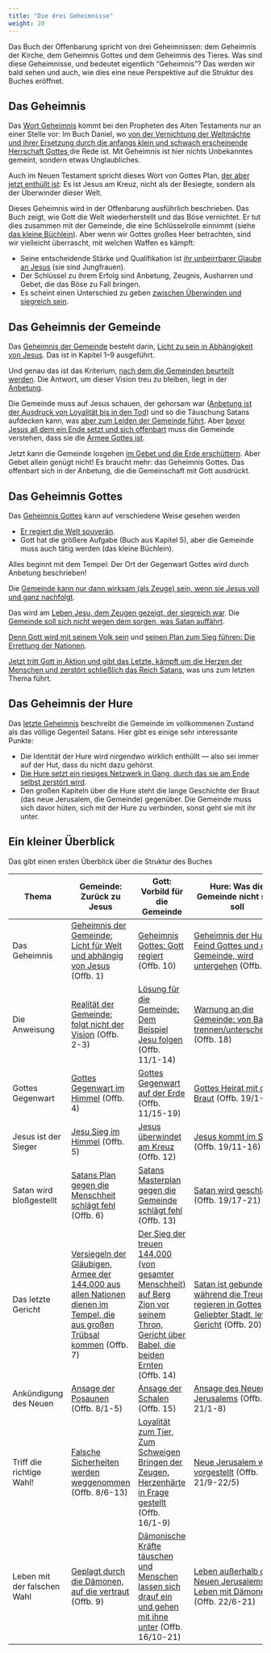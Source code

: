 ```yaml
---
title: "Die drei Geheimnisse"
weight: 20
---
```


Das Buch der Offenbarung spricht von drei Geheimnissen: dem Geheimnis der Kirche, dem Geheimnis Gottes und dem Geheimnis des Tieres. Was sind diese Geheimnisse, und bedeutet eigentlich “Geheimnis”? Das werden wir bald sehen und auch, wie dies eine neue Perspektive auf die Struktur des Buches eröffnet.

## Das Geheimnis

<a name="b12e"></a>
Das [Wort Geheimnis](https://www.bibleserver.com/search/SLT/Geheimnis) kommt bei den Propheten des Alten Testaments nur an einer Stelle vor: Im Buch Daniel, wo [von der Vernichtung der Weltmächte und ihrer Ersetzung durch die anfangs klein und schwach erscheinende Herrschaft Gottes ](../../../../bible/daniel/expl/the-four-kingdoms-in-daniel)die Rede ist. Mit Geheimnis ist hier nichts Unbekanntes gemeint, sondern etwas Unglaubliches.

Auch im Neuen Testament spricht dieses Wort von Gottes Plan, [der aber jetzt enthüllt ist](https://www.bibleserver.com/SLT/Kolosser1%2C26): Es ist Jesus am Kreuz, nicht als der Besiegte, sondern als der Überwinder dieser Welt.

Dieses Geheimnis wird in der Offenbarung ausführlich beschrieben. Das Buch zeigt, wie Gott die Welt wiederherstellt und das Böse vernichtet. Er tut dies zusammen mit der Gemeinde, die eine Schlüsselrolle einnimmt (siehe [das kleine Büchlein](../../../../content/scroll/expl/the-little-scroll)). Aber wenn wir Gottes großes Heer betrachten, sind wir vielleicht überrascht, mit welchen Waffen es kämpft:

- Seine entscheidende Stärke und Qualifikation ist [ihr unbeirrbarer Glaube an Jesus](https://www.bibleserver.com/SLT/Offenbarung14%2C4) (sie sind Jungfrauen).
- Der Schlüssel zu ihrem Erfolg sind Anbetung, Zeugnis, Ausharren und Gebet, die das Böse zu Fall bringen.
- Es scheint einen Unterschied zu geben [zwischen Überwinden und siegreich sein](../../../../topics/hero/short/a-real-hero).

## Das Geheimnis der Gemeinde

<a name="9ec7"></a>
Das [Geheimnis der Gemeinde](https://www.bibleserver.com/SLT/Offenbarung1%2C20) besteht darin, [Licht zu sein in Abhängigkeit von Jesus](../../../../content/letters/expl/the-angel-of-the-churches). Das ist in Kapitel 1–9 ausgeführt.

Und genau das ist das Kriterium, [nach dem die Gemeinden beurteilt werden](../../../../content/letters/expl/the-letters-to-the-seven-churches). Die Antwort, um dieser Vision treu zu bleiben, liegt in der [Anbetung](../../../../content/worship/expl/worship-in-the-throne-room).

Die Gemeinde muss auf Jesus schauen, der gehorsam war ([Anbetung ist der Ausdruck von Loyalität bis in den Tod](../../../../topics/power/short/worship)) und so die Täuschung Satans aufdecken kann, was [aber zum Leiden der Gemeinde führt](https://www.bibleserver.com/SLT/Offenbarung6%2C9-11). Aber [bevor Jesus all dem ein Ende setzt und sich offenbart](https://www.bibleserver.com/SLT/Offenbarung6%2C12-17) muss die Gemeinde verstehen, dass sie die [Armee Gottes ist](../../../../content/army/expl/the-144000).

Jetzt kann die Gemeinde losgehen [im Gebet und die Erde erschüttern](../../../../content/trumpets/expl/the-trumpets-in-revelation). Aber Gebet allein genügt nicht! Es braucht mehr: das Geheimnis Gottes. Das offenbart sich in der Anbetung, die die Gemeinschaft mit Gott ausdrückt.

## Das Geheimnis Gottes

<a name="b922"></a>
Das [Geheimnis Gottes](https://www.bibleserver.com/SLT/Offenbarung10%2C7) kann auf verschiedene Weise gesehen werden

- [Er regiert die Welt souverän](https://www.bibleserver.com/SLT/Offenbarung10%2C2).
- Gott hat die größere Aufgabe (Buch aus Kapitel 5), aber die Gemeinde muss auch tätig werden (das kleine Büchlein).

Alles beginnt mit dem Tempel: Der Ort der Gegenwart Gottes wird durch Anbetung beschrieben!

Die [Gemeinde kann nur dann wirksam (als Zeuge) sein, wenn sie Jesus voll und ganz nachfolgt](../../../../content/witnesses/expl/the-two-witnesses).

Das wird am [Leben Jesu, dem Zeugen gezeigt, der siegreich war](../../../../content/jesus/expl/a-different-christmas-story). Die [Gemeinde soll sich nicht wegen dem sorgen, was Satan auffährt](../../../../content/beasts/expl/the-nature-of-the-beast-in-the-book-of-revelation).

[Denn Gott wird mit seinem Volk sein](https://www.bibleserver.com/SLT/Offenbarung14%2C1-5) und [seinen Plan zum Sieg führen: Die Errettung der Nationen](https://www.bibleserver.com/SLT/Offenbarung14%2C6-20).

[Jetzt tritt Gott in Aktion und gibt das Letzte, kämpft um die Herzen der Menschen und zerstört schließlich das Reich Satans](../../../../content/bowls/expl/the-bowls-of-wrath), was uns zum letzten Thema führt.

## Das Geheimnis der Hure

<a name="2c82"></a>
Das [letzte Geheimnis](https://www.bibleserver.com/SLT/Offenbarung17%2C5) beschreibt die Gemeinde im vollkommenen Zustand als das völlige Gegenteil Satans. Hier gibt es einige sehr interessante Punkte:

- Die Identität der Hure wird nirgendwo wirklich enthüllt — also sei immer auf der Hut, dass du nicht dazu gehörst.
- [Die Hure setzt ein riesiges Netzwerk in Gang, durch das sie am Ende selbst zerstört wird](https://www.bibleserver.com/SLT/Offenbarung17).
- Den großen Kapiteln über die Hure steht die lange Geschichte der Braut (das neue Jerusalem, die Gemeinde) gegenüber. Die Gemeinde muss sich davor hüten, sich mit der Hure zu verbinden, sonst geht sie mit ihr unter.

## Ein kleiner Überblick

<a name="994f"></a>
Das gibt einen ersten Überblick über die Struktur des Buches

| Thema | Gemeinde: Zurück zu Jesus | Gott: Vorbild für die Gemeinde | Hure: Was die Gemeinde nicht sein soll |
|-------|---------------------------|--------------------------------|----------------------------------------|
| Das Geheimnis | [Geheimnis der Gemeinde: Licht für Welt und abhängig von Jesus](https://www.bibleserver.com/SLT/Offenbarung1) (Offb. 1) | [Geheimnis Gottes: Gott regiert](https://www.bibleserver.com/SLT/Offenbarung10) (Offb. 10) | [Geheimnis der Hure: Feind Gottes und der Gemeinde, wird untergehen](https://www.bibleserver.com/SLT/Offenbarung17) (Offb. 17) |
| Die Anweisung | [Realität der Gemeinde: folgt nicht der Vision](https://www.bibleserver.com/SLT/Offenbarung2) (Offb. 2-3) | [Lösung für die Gemeinde: Dem Beispiel Jesu folgen](https://www.bibleserver.com/SLT/Offenbarung11%2C1-14) (Offb. 11/1-14) | [Warnung an die Gemeinde: von Babel trennen/unterscheiden](https://www.bibleserver.com/SLT/Offenbarung18) (Offb. 18) |
| Gottes Gegenwart | [Gottes Gegenwart im Himmel](https://www.bibleserver.com/SLT/Offenbarung4) (Offb. 4) | [Gottes Gegenwart auf der Erde](https://www.bibleserver.com/SLT/Offenbarung11%2C15-19) (Offb. 11/15-19) | [Gottes Heirat mit der Braut](https://www.bibleserver.com/SLT/Offenbarung19%2C1-10) (Offb. 19/1-10) |
| Jesus ist der Sieger | [Jesu Sieg im Himmel](https://www.bibleserver.com/SLT/Offenbarung5) (Offb. 5) | [Jesus überwindet am Kreuz](https://www.bibleserver.com/SLT/Offenbarung12) (Offb. 12) | [Jesus kommt im Sieg](https://www.bibleserver.com/SLT/Offenbarung19%2C11-16) (Offb. 19/11-16) |
| Satan wird bloßgestellt | [Satans Plan gegen die Menschheit schlägt fehl](https://www.bibleserver.com/SLT/Offenbarung6) (Offb. 6) | [Satans Masterplan gegen die Gemeinde schlägt fehl](https://www.bibleserver.com/SLT/Offenbarung13) (Offb. 13) | [Satan wird geschlagen](https://www.bibleserver.com/SLT/Offenbarung19%2C17-21) (Offb. 19/17-21) |
| Das letzte Gericht | [Versiegeln der Gläubigen, Armee der 144.000 aus allen Nationen dienen im Tempel, die aus großen Trübsal kommen](https://www.bibleserver.com/SLT/Offenbarung7) (Offb. 7) | [Der Sieg der treuen 144.000 (von gesamter Menschheit) auf Berg Zion vor seinem Thron, Gericht über Babel, die beiden Ernten](https://www.bibleserver.com/SLT/Offenbarung14) (Offb. 14) | [Satan ist gebunden während die Treuen regieren in Gottes Geliebter Stadt, letztes Gericht](https://www.bibleserver.com/SLT/Offenbarung20) (Offb. 20) |
| Ankündigung des Neuen | [Ansage der Posaunen](https://www.bibleserver.com/SLT/Offenbarung8%2C1-5) (Offb. 8/1-5) | [Ansage der Schalen](https://www.bibleserver.com/SLT/Offenbarung15) (Offb. 15) | [Ansage des Neuen Jerusalems](https://www.bibleserver.com/SLT/Offenbarung21%2C1-8) (Offb. 21/1-8) |
| Triff die richtige Wahl! | [Falsche Sicherheiten werden weggenommen](https://www.bibleserver.com/SLT/Offenbarung8%2C6-13) (Offb. 8/6-13) | [Loyalität zum Tier, Zum Schweigen Bringen der Zeugen, Herzenhärte in Frage gestellt](https://www.bibleserver.com/SLT/Offenbarung16%2C1-9) (Offb. 16/1-9) | [Neue Jerusalem wird vorgestellt](https://www.bibleserver.com/SLT/Offenbarung21%2C9-20) (Offb. 21/9-22/5) |
| Leben mit der falschen Wahl | [Geplagt durch die Dämonen, auf die vertraut](https://www.bibleserver.com/SLT/Offenbarung9) (Offb. 9) | [Dämonische Kräfte täuschen und Menschen lassen sich drauf ein und gehen mit ihne unter](https://www.bibleserver.com/SLT/Offenbarung16%2C10-21) (Offb. 16/10-21) | [Leben außerhalb des Neuen Jerusalems ist Leben mit Dämonen](https://www.bibleserver.com/SLT/Offenbarung22%2C6-21) (Offb. 22/6-21) |

